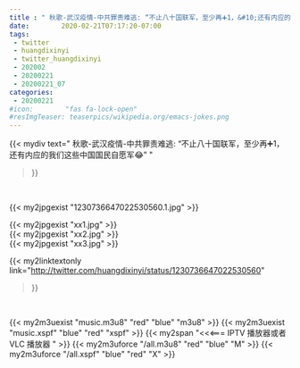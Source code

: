 ```yaml
---
title : " 秋歌-武汉疫情-中共罪责难逃: “不止八十国联军，至少再➕1，&#10;还有内应的我们这些中国国民自愿军😂”  "
date:        2020-02-21T07:17:20-07:00
tags:
 - twitter
 - huangdixinyi
 - twitter_huangdixinyi
 - 202002
 - 20200221
 - 20200221_07
categories:
 - 20200221
#icon:        "fas fa-lock-open"
#resImgTeaser: teaserpics/wikipedia.org/emacs-jokes.png
---
```


{{< mydiv text=" 秋歌-武汉疫情-中共罪责难逃: “不止八十国联军，至少再➕1，&#10;还有内应的我们这些中国国民自愿军😂”  "
>}}
<br>


 {{< my2jpgexist "1230736647022530560.1.jpg" >}}<br> 

{{< my2jpgexist "xx1.jpg" >}}<br>
{{< my2jpgexist "xx2.jpg" >}}<br>
{{< my2jpgexist "xx3.jpg" >}}<br>


{{< my2linktextonly link="http://twitter.com/huangdixinyi/status/1230736647022530560"
>}}


<br>

{{< my2m3uexist "music.m3u8" "red"  "blue" "m3u8" >}} {{< my2m3uexist "music.xspf" "blue" "red"  "xspf" >}} {{< my2span "<<<=== IPTV 播放器或者 VLC 播放器 " >}} {{< my2m3uforce "/all.m3u8" "red"  "blue" "M" >}} {{< my2m3uforce "/all.xspf" "blue" "red"  "X" >}} 
